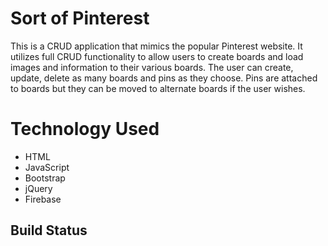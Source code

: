 # Sort of Pinterest
This is a CRUD application that mimics the popular Pinterest website. It utilizes full CRUD functionality to allow users to create boards and load images and information to their various boards. The user can create, update, delete as many boards and pins as they choose. Pins are attached to boards but they can be moved to alternate boards if the user wishes.

# Technology Used
 - HTML
 - JavaScript
 - Bootstrap
 - jQuery
 - Firebase

## Build Status
